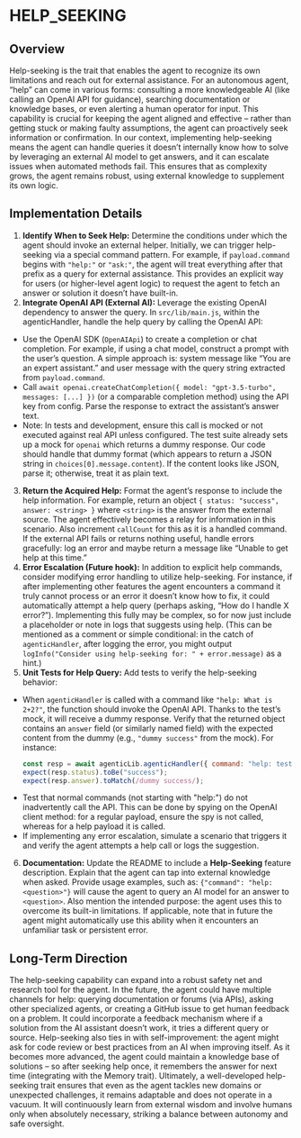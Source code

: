 # HELP_SEEKING

## Overview
Help-seeking is the trait that enables the agent to recognize its own limitations and reach out for external assistance. For an autonomous agent, “help” can come in various forms: consulting a more knowledgeable AI (like calling an OpenAI API for guidance), searching documentation or knowledge bases, or even alerting a human operator for input. This capability is crucial for keeping the agent aligned and effective – rather than getting stuck or making faulty assumptions, the agent can proactively seek information or confirmation. In our context, implementing help-seeking means the agent can handle queries it doesn’t internally know how to solve by leveraging an external AI model to get answers, and it can escalate issues when automated methods fail. This ensures that as complexity grows, the agent remains robust, using external knowledge to supplement its own logic.

## Implementation Details
1. **Identify When to Seek Help:** Determine the conditions under which the agent should invoke an external helper. Initially, we can trigger help-seeking via a special command pattern. For example, if `payload.command` begins with `"help:"` or `"ask:"`, the agent will treat everything after that prefix as a query for external assistance. This provides an explicit way for users (or higher-level agent logic) to request the agent to fetch an answer or solution it doesn’t have built-in.
2. **Integrate OpenAI API (External AI):** Leverage the existing OpenAI dependency to answer the query. In `src/lib/main.js`, within the agenticHandler, handle the help query by calling the OpenAI API:
  - Use the OpenAI SDK (`OpenAIApi`) to create a completion or chat completion. For example, if using a chat model, construct a prompt with the user’s question. A simple approach is: system message like “You are an expert assistant.” and user message with the query string extracted from `payload.command`.
  - Call `await openai.createChatCompletion({ model: "gpt-3.5-turbo", messages: [...] })` (or a comparable completion method) using the API key from config. Parse the response to extract the assistant’s answer text.
  - Note: In tests and development, ensure this call is mocked or not executed against real API unless configured. The test suite already sets up a mock for `openai` which returns a dummy response. Our code should handle that dummy format (which appears to return a JSON string in `choices[0].message.content`). If the content looks like JSON, parse it; otherwise, treat it as plain text.
3. **Return the Acquired Help:** Format the agent’s response to include the help information. For example, return an object `{ status: "success", answer: <string> }` where `<string>` is the answer from the external source. The agent effectively becomes a relay for information in this scenario. Also increment `callCount` for this as it is a handled command. If the external API fails or returns nothing useful, handle errors gracefully: log an error and maybe return a message like “Unable to get help at this time.”
4. **Error Escalation (Future hook):** In addition to explicit help commands, consider modifying error handling to utilize help-seeking. For instance, if after implementing other features the agent encounters a command it truly cannot process or an error it doesn’t know how to fix, it could automatically attempt a help query (perhaps asking, “How do I handle X error?”). Implementing this fully may be complex, so for now just include a placeholder or note in logs that suggests using help. (This can be mentioned as a comment or simple conditional: in the catch of `agenticHandler`, after logging the error, you might output `logInfo("Consider using help-seeking for: " + error.message)` as a hint.)
5. **Unit Tests for Help Query:** Add tests to verify the help-seeking behavior:
  - When `agenticHandler` is called with a command like `"help: What is 2+2?"`, the function should invoke the OpenAI API. Thanks to the test’s mock, it will receive a dummy response. Verify that the returned object contains an `answer` field (or similarly named field) with the expected content from the dummy (e.g., `"dummy success"` from the mock). For instance:
    ```js
    const resp = await agenticLib.agenticHandler({ command: "help: test question" });
    expect(resp.status).toBe("success");
    expect(resp.answer).toMatch(/dummy success/);
    ```
  - Test that normal commands (not starting with "help:") do not inadvertently call the API. This can be done by spying on the OpenAI client method: for a regular payload, ensure the spy is not called, whereas for a help payload it is called.
  - If implementing any error escalation, simulate a scenario that triggers it and verify the agent attempts a help call or logs the suggestion.
6. **Documentation:** Update the README to include a **Help-Seeking** feature description. Explain that the agent can tap into external knowledge when asked. Provide usage examples, such as: `{"command": "help: <question>"}` will cause the agent to query an AI model for an answer to `<question>`. Also mention the intended purpose: the agent uses this to overcome its built-in limitations. If applicable, note that in future the agent might automatically use this ability when it encounters an unfamiliar task or persistent error.

## Long-Term Direction
The help-seeking capability can expand into a robust safety net and research tool for the agent. In the future, the agent could have multiple channels for help: querying documentation or forums (via APIs), asking other specialized agents, or creating a GitHub issue to get human feedback on a problem. It could incorporate a feedback mechanism where if a solution from the AI assistant doesn’t work, it tries a different query or source. Help-seeking also ties in with self-improvement: the agent might ask for code review or best practices from an AI when improving itself. As it becomes more advanced, the agent could maintain a knowledge base of solutions – so after seeking help once, it remembers the answer for next time (integrating with the Memory trait). Ultimately, a well-developed help-seeking trait ensures that even as the agent tackles new domains or unexpected challenges, it remains adaptable and does not operate in a vacuum. It will continuously learn from external wisdom and involve humans only when absolutely necessary, striking a balance between autonomy and safe oversight.
